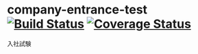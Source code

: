 company-entrance-test [![Build Status](https://travis-ci.org/hkameya/company-entrance-test.svg)](https://travis-ci.org/hkameya/company-entrance-test) [![Coverage Status](https://coveralls.io/repos/hkameya/company-entrance-test/badge.svg)](https://coveralls.io/r/hkameya/company-entrance-test)
==========

入社試験
